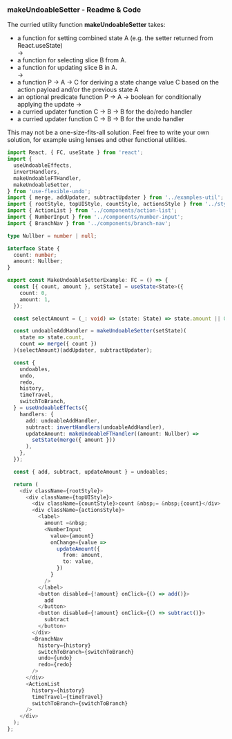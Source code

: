 ### makeUndoableSetter - Readme & Code

The curried utility function **makeUndoableSetter** takes:

- a function for setting combined state A (e.g. the setter returned from React.useState)  
  ->
- a function for selecting slice B from A.
- a function for updating slice B in A.  
  ->
- a function P -> A -> C for deriving a state change value C based on the action payload and/or the previous state A
- an optional predicate function P -> A -> boolean for conditionally applying the update
  ->
- a curried updater function C -> B -> B for the do/redo handler
- a curried updater function C -> B -> B for the undo handler

This may not be a one-size-fits-all solution. Feel free to write your own solution, for example using lenses and other functional utilities.

```typescript
import React, { FC, useState } from 'react';
import {
  useUndoableEffects,
  invertHandlers,
  makeUndoableFTHandler,
  makeUndoableSetter,
} from 'use-flexible-undo';
import { merge, addUpdater, subtractUpdater } from '../examples-util';
import { rootStyle, topUIStyle, countStyle, actionsStyle } from '../styles';
import { ActionList } from '../components/action-list';
import { NumberInput } from '../components/number-input';
import { BranchNav } from '../components/branch-nav';

type Nullber = number | null;

interface State {
  count: number;
  amount: Nullber;
}

export const MakeUndoableSetterExample: FC = () => {
  const [{ count, amount }, setState] = useState<State>({
    count: 0,
    amount: 1,
  });

  const selectAmount = (_: void) => (state: State) => state.amount || 0;

  const undoableAddHandler = makeUndoableSetter(setState)(
    state => state.count,
    count => merge({ count })
  )(selectAmount)(addUpdater, subtractUpdater);

  const {
    undoables,
    undo,
    redo,
    history,
    timeTravel,
    switchToBranch,
  } = useUndoableEffects({
    handlers: {
      add: undoableAddHandler,
      subtract: invertHandlers(undoableAddHandler),
      updateAmount: makeUndoableFTHandler((amount: Nullber) =>
        setState(merge({ amount }))
      ),
    },
  });

  const { add, subtract, updateAmount } = undoables;

  return (
    <div className={rootStyle}>
      <div className={topUIStyle}>
        <div className={countStyle}>count &nbsp;= &nbsp;{count}</div>
        <div className={actionsStyle}>
          <label>
            amount =&nbsp;
            <NumberInput
              value={amount}
              onChange={value =>
                updateAmount({
                  from: amount,
                  to: value,
                })
              }
            />
          </label>
          <button disabled={!amount} onClick={() => add()}>
            add
          </button>
          <button disabled={!amount} onClick={() => subtract()}>
            subtract
          </button>
        </div>
        <BranchNav
          history={history}
          switchToBranch={switchToBranch}
          undo={undo}
          redo={redo}
        />
      </div>
      <ActionList
        history={history}
        timeTravel={timeTravel}
        switchToBranch={switchToBranch}
      />
    </div>
  );
};
```
